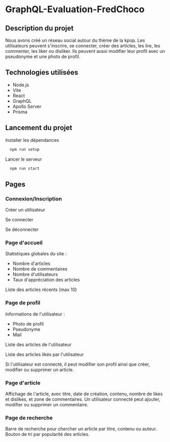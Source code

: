 # GraphQL-Evaluation-FredChoco

## Description du projet
Nous avons créé un réseau social autour du thème de la kpop. 
Les utilisateurs peuvent s'inscrire, se connecter, créer des articles, les lire,
les commenter, les liker ou disliker. Ils peuvent aussi modifier leur profil avec un
pseudonyme et une photo de profil.

## Technologies utilisées
- Node.js
- Vite
- React
- GraphQL
- Apollo Server
- Prisma

## Lancement du projet
Installer les dépendances

```bash
  npm run setup
```

Lancer le serveur

```bash
  npm run start
```

## Pages
### Connexion/Inscription
Créer un utilisateur

Se connecter

Se déconnecter


### Page d'accueil
Statistiques globales du site :
- Nombre d'articles
- Nombre de commentaires
- Nombre d'utilisateurs
- Taux d'appréciation des articles

Liste des articles récents (max 10)

### Page de profil
Informations de l'utilisateur :
- Photo de profil
- Pseudonyme
- Mail

Liste des articles de l'utilisateur

Liste des articles likés par l'utilisateur

Si l'utilisateur est connecté, il peut modifier son profil ainsi que créer, modifier ou supprimer un article.

### Page d'article
Affichage de l'article, avec titre, date de création, contenu, nombre de likes et dislikes, et zone de commentaires.
Un utilisateur connecté peut ajouter, modifier ou supprimer un commentaire.

### Page de recherche
Barre de recherche pour chercher un article par titre, contenu ou auteur.
Bouton de tri par popularité des articles.
